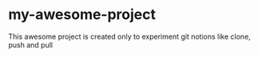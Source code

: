 # my-awesome-project
This awesome project is created only to experiment git notions like clone, push and pull
